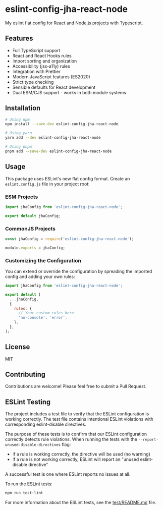 # eslint-config-jha-react-node

My eslint flat config for React and Node.js projects with Typescript.

## Features

- Full TypeScript support
- React and React Hooks rules
- Import sorting and organization
- Accessibility (jsx-a11y) rules
- Integration with Prettier
- Modern JavaScript features (ES2020)
- Strict type checking
- Sensible defaults for React development
- Dual ESM/CJS support - works in both module systems

## Installation

```bash
# Using npm
npm install --save-dev eslint-config-jha-react-node

# Using yarn
yarn add --dev eslint-config-jha-react-node

# Using pnpm
pnpm add --save-dev eslint-config-jha-react-node
```

## Usage

This package uses ESLint's new flat config format. Create an `eslint.config.js` file in your project root:

### ESM Projects

```javascript
import jhaConfig from 'eslint-config-jha-react-node';

export default jhaConfig;
```

### CommonJS Projects

```javascript
const jhaConfig = require('eslint-config-jha-react-node');

module.exports = jhaConfig;
```

### Customizing the Configuration

You can extend or override the configuration by spreading the imported config and adding your own rules:

```javascript
import jhaConfig from 'eslint-config-jha-react-node';

export default [
  ...jhaConfig,
  {
    rules: {
      // Your custom rules here
      'no-console': 'error',
    },
  },
];
```

## License

MIT

## Contributing

Contributions are welcome! Please feel free to submit a Pull Request.

## ESLint Testing

The project includes a test file to verify that the ESLint configuration is working correctly. The test file contains intentional ESLint violations with corresponding eslint-disable directives.

The purpose of these tests is to confirm that our ESLint configuration correctly detects rule violations. When running the tests with the `--report-unused-disable-directives` flag:

- If a rule is working correctly, the directive will be used (no warning)
- If a rule is not working correctly, ESLint will report an "unused eslint-disable directive"

A successful test is one where ESLint reports no issues at all.

To run the ESLint tests:

```bash
npm run test:lint
```

For more information about the ESLint tests, see the [test/README.md](test/README.md) file.
